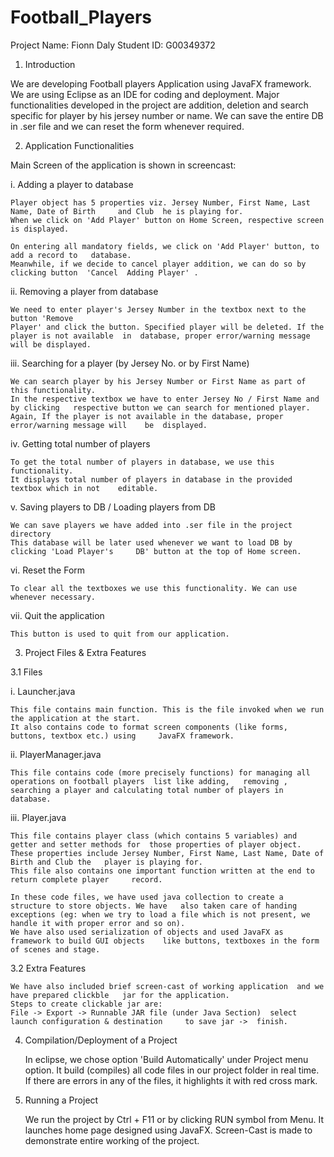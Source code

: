 # Football_Players
Project
Name: Fionn Daly
Student ID: G00349372

1.	Introduction

We are developing Football players Application using JavaFX framework. We are using Eclipse as an IDE for coding and deployment.
Major functionalities developed in the project are addition, deletion and search specific for player by his jersey number or name. 
We can save the entire DB in .ser file and we can reset the form whenever required.



2.	Application Functionalities

Main Screen of the application is shown in screencast: 
 

i.	Adding a player to database
	
	Player object has 5 properties viz. Jersey Number, First Name, Last Name, Date of Birth 	and Club  he is playing for.
	When we click on 'Add Player' button on Home Screen, respective screen is displayed.
 
	On entering all mandatory fields, we click on 'Add Player' button, to add a record to 	database.
 	Meanwhile, if we decide to cancel player addition, we can do so by clicking button 	'Cancel  Adding Player' .
	
ii.	Removing a player from database

	We need to enter player's Jersey Number in the textbox next to the button 'Remove 
	Player' and click the button. Specified player will be deleted. If the player is not available 	in  database, proper error/warning message will be displayed.
  
iii.	Searching for a player (by Jersey No. or by First Name)

	We can search player by his Jersey Number or First Name as part of this functionality.
	In the respective textbox we have to enter Jersey No / First Name and by clicking 	respective button we can search for mentioned player.
	Again, If the player is not available in the database, proper error/warning message will 	be  displayed.

iv.	Getting total number of players 
	
	To get the total number of players in database, we use this functionality. 
	It displays total number of players in database in the provided textbox which in not 	editable.

v.	Saving players to DB / Loading players from DB 

	We can save players we have added into .ser file in the project directory 
	This database will be later used whenever we want to load DB by clicking 'Load Player's 	DB' button at the top of Home screen.
 
vi.	Reset the Form 

	To clear all the textboxes we use this functionality. We can use whenever necessary.

vii.	Quit the application
	
	This button is used to quit from our application.
  
  

3.	Project Files & Extra Features

3.1 Files 

i.	Launcher.java

	This file contains main function. This is the file invoked when we run the application at the start.
	It also contains code to format screen components (like forms, buttons, textbox etc.) using 	JavaFX framework.

ii.	PlayerManager.java
	
	This file contains code (more precisely functions) for managing all operations on football players 	list like adding, 	removing , searching a player and calculating total number of players in 	database.

iii.	Player.java

	This file contains player class (which contains 5 variables) and getter and setter methods for 	those properties of player object. 
	These properties include Jersey Number, First Name, Last Name, Date of Birth and Club the 	player is playing for.
	This file also contains one important function written at the end to return complete player 	record.

	In these code files, we have used java collection to create a structure to store objects. We have 	also taken care of handing exceptions (eg: when we try to load a file which is not present, we 	handle it with proper error and so on).
	We have also used serialization of objects and used JavaFX as framework to build GUI objects 	like buttons, textboxes in the form of scenes and stage.
3.2 Extra Features

	We have also included brief screen-cast of working application  and we have prepared clickble 	jar for the application.
	Steps to create clickable jar are:
	File -> Export -> Runnable JAR file (under Java Section)  select launch configuration & destination 	to save jar ->  finish.

4.	Compilation/Deployment of a Project

	In eclipse, we chose option 'Build Automatically' under Project menu option. It build (compiles) 	all code files in our project folder in real time. If there are errors in any of the files, it highlights it 	with red cross mark.

5.	Running a Project

	We run the project by Ctrl + F11 or by clicking RUN symbol from Menu. It launches home page 	designed using JavaFX.
	Screen-Cast is made to demonstrate entire working of the project.


